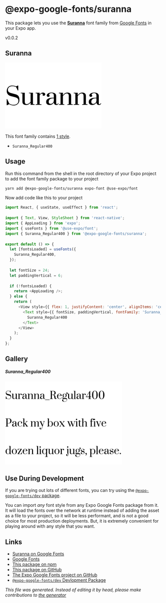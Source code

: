 # @expo-google-fonts/suranna

This package lets you use the [**Suranna**](https://fonts.google.com/specimen/Suranna) font family from [Google Fonts](https://fonts.google.com/) in your Expo app.

v0.0.2

## Suranna

![Suranna](./font-family.png)

This font family contains [1 style](#gallery).

- `Suranna_Regular400`

## Usage

Run this command from the shell in the root directory of your Expo project to add the font family package to your project
```sh
yarn add @expo-google-fonts/suranna expo-font @use-expo/font
```

Now add code like this to your project
```js
import React, { useState, useEffect } from 'react';

import { Text, View, StyleSheet } from 'react-native';
import { AppLoading } from 'expo';
import { useFonts } from '@use-expo/font';
import { Suranna_Regular400 } from '@expo-google-fonts/suranna';

export default () => {
  let [fontsLoaded] = useFonts({
    Suranna_Regular400,
  });

  let fontSize = 24;
  let paddingVertical = 6;

  if (!fontsLoaded) {
    return <AppLoading />;
  } else {
    return (
      <View style={{ flex: 1, justifyContent: 'center', alignItems: 'center' }}>
        <Text style={{ fontSize, paddingVertical, fontFamily: 'Suranna_Regular400' }}>
          Suranna_Regular400
        </Text>
      </View>
    );
  }
};

```

## Gallery

##### Suranna_Regular400
![Suranna_Regular400](./5737d88c714925c169afd72de230a6a9feb3a2d7a026b33b5ccfa42e60cef970.ttf.png)


## Use During Development

If you are trying out lots of different fonts, you can try using the [`@expo-google-fonts/dev` package](https://www.npmjs.com/package/@expo-google-fonts/dev).

You can import *any* font style from any Expo Google Fonts package from it. It will load the fonts
over the network at runtime instead of adding the asset as a file to your project, so it will be 
less performant, and is not a good choice for most production deployments. But, it is extremely convenient
for playing around with any style that you want.

## Links

- [Suranna on Google Fonts](https://fonts.google.com/specimen/Suranna)
- [Google Fonts](https://fonts.google.com/)
- [This package on npm](https://www.npmjs.com/package/@expo-google-fonts/suranna)
- [This package on GitHub](https://github.com/expo/google-fonts/tree/master/font-packages/suranna)
- [The Expo Google Fonts project on GitHub](https://github.com/expo/google-fonts)
- [`@expo-google-fonts/dev` Devlopment Package](https://github.com/expo/google-fonts/tree/master/font-packages/dev)


*This file was generated. Instead of editing it by head, please make contributions to [the generator](https://github.com/expo/google-fonts/tree/master/packages/generator)*
